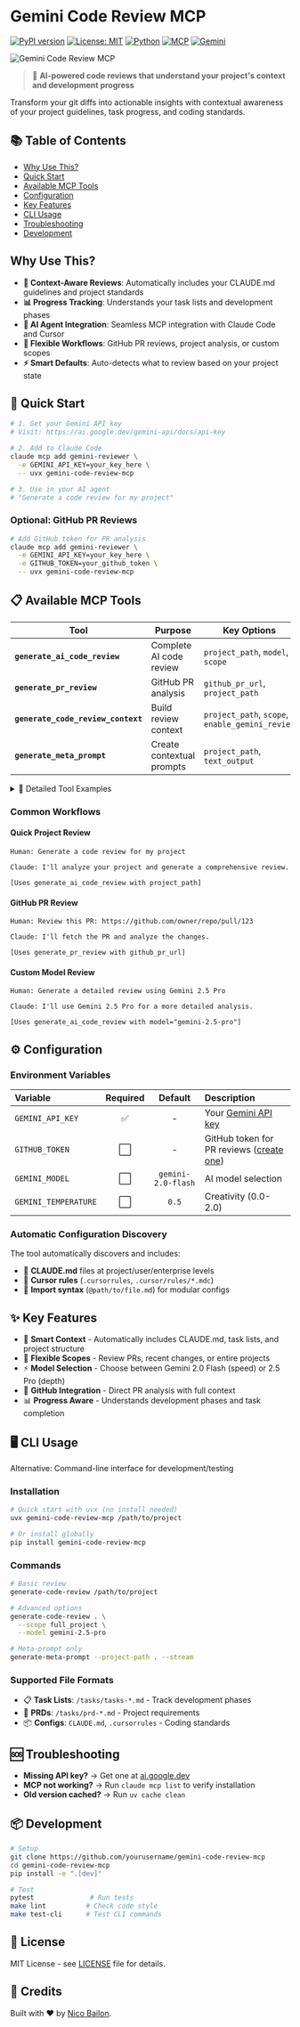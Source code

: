 # Gemini Code Review MCP

[![PyPI version](https://badge.fury.io/py/gemini-code-review-mcp.svg)](https://badge.fury.io/py/gemini-code-review-mcp)
[![License: MIT](https://img.shields.io/badge/License-MIT-yellow.svg)](https://opensource.org/licenses/MIT)
[![Python](https://img.shields.io/badge/python-3.10%20%7C%203.11%20%7C%203.12-blue)](https://www.python.org)
[![MCP](https://img.shields.io/badge/MCP-Compatible-green)](https://github.com/anthropics/mcp)
[![Gemini](https://img.shields.io/badge/Gemini-API-orange)](https://ai.google.dev)

![Gemini Code Review MCP](gemini-code-review-mcp.jpg)

> 🚀 **AI-powered code reviews that understand your project's context and development progress**

Transform your git diffs into actionable insights with contextual awareness of your project guidelines, task progress, and coding standards.

## 📚 Table of Contents

- [Why Use This?](#why-use-this)
- [Quick Start](#-quick-start)
- [Available MCP Tools](#-available-mcp-tools)
- [Configuration](#️-configuration)
- [Key Features](#-key-features)
- [CLI Usage](#️-cli-usage)
- [Troubleshooting](#-troubleshooting)
- [Development](#-development)

## Why Use This?

- **🎯 Context-Aware Reviews**: Automatically includes your CLAUDE.md guidelines and project standards
- **📊 Progress Tracking**: Understands your task lists and development phases
- **🤖 AI Agent Integration**: Seamless MCP integration with Claude Code and Cursor
- **🔄 Flexible Workflows**: GitHub PR reviews, project analysis, or custom scopes
- **⚡ Smart Defaults**: Auto-detects what to review based on your project state

## 🚀 Quick Start

```bash
# 1. Get your Gemini API key
# Visit: https://ai.google.dev/gemini-api/docs/api-key

# 2. Add to Claude Code
claude mcp add gemini-reviewer \
  -e GEMINI_API_KEY=your_key_here \
  -- uvx gemini-code-review-mcp

# 3. Use in your AI agent
# "Generate a code review for my project"
```

### Optional: GitHub PR Reviews

```bash
# Add GitHub token for PR analysis
claude mcp add gemini-reviewer \
  -e GEMINI_API_KEY=your_key_here \
  -e GITHUB_TOKEN=your_github_token \
  -- uvx gemini-code-review-mcp
```

## 📋 Available MCP Tools

| Tool | Purpose | Key Options |
|------|---------|-------------|
| **`generate_ai_code_review`** | Complete AI code review | `project_path`, `model`, `scope` |
| **`generate_pr_review`** | GitHub PR analysis | `github_pr_url`, `project_path` |
| **`generate_code_review_context`** | Build review context | `project_path`, `scope`, `enable_gemini_review` |
| **`generate_meta_prompt`** | Create contextual prompts | `project_path`, `text_output` |

<details>
<summary>📖 Detailed Tool Examples</summary>

### AI Code Review
```javascript
// Quick project review
{
  tool_name: "generate_ai_code_review",
  arguments: {
    project_path: "/path/to/project",
    model: "gemini-2.5-pro"  // Optional: use advanced model
  }
}
```

### GitHub PR Review
```javascript
// Analyze GitHub pull request
{
  tool_name: "generate_pr_review",
  arguments: {
    github_pr_url: "https://github.com/owner/repo/pull/123"
  }
}
```

</details>

### Common Workflows

#### Quick Project Review
```
Human: Generate a code review for my project

Claude: I'll analyze your project and generate a comprehensive review.

[Uses generate_ai_code_review with project_path]
```

#### GitHub PR Review
```
Human: Review this PR: https://github.com/owner/repo/pull/123

Claude: I'll fetch the PR and analyze the changes.

[Uses generate_pr_review with github_pr_url]
```

#### Custom Model Review
```
Human: Generate a detailed review using Gemini 2.5 Pro

Claude: I'll use Gemini 2.5 Pro for a more detailed analysis.

[Uses generate_ai_code_review with model="gemini-2.5-pro"]
```

## ⚙️ Configuration

### Environment Variables

| Variable | Required | Default | Description |
|:---------|:--------:|:-------:|:------------|
| `GEMINI_API_KEY` | ✅ | - | Your [Gemini API key](https://ai.google.dev/gemini-api/docs/api-key) |
| `GITHUB_TOKEN` | ⬜ | - | GitHub token for PR reviews ([create one](https://github.com/settings/tokens)) |
| `GEMINI_MODEL` | ⬜ | `gemini-2.0-flash` | AI model selection |
| `GEMINI_TEMPERATURE` | ⬜ | `0.5` | Creativity (0.0-2.0) |

### Automatic Configuration Discovery

The tool automatically discovers and includes:
- 📁 **CLAUDE.md** files at project/user/enterprise levels
- 📝 **Cursor rules** (`.cursorrules`, `.cursor/rules/*.mdc`)
- 🔗 **Import syntax** (`@path/to/file.md`) for modular configs

## ✨ Key Features

- 🤖 **Smart Context** - Automatically includes CLAUDE.md, task lists, and project structure
- 🎯 **Flexible Scopes** - Review PRs, recent changes, or entire projects
- ⚡ **Model Selection** - Choose between Gemini 2.0 Flash (speed) or 2.5 Pro (depth)
- 🔄 **GitHub Integration** - Direct PR analysis with full context
- 📊 **Progress Aware** - Understands development phases and task completion

## 🖥️ CLI Usage

Alternative: Command-line interface for development/testing

### Installation

```bash
# Quick start with uvx (no install needed)
uvx gemini-code-review-mcp /path/to/project

# Or install globally
pip install gemini-code-review-mcp
```

### Commands

```bash
# Basic review
generate-code-review /path/to/project

# Advanced options
generate-code-review . \
  --scope full_project \
  --model gemini-2.5-pro

# Meta-prompt only
generate-meta-prompt --project-path . --stream
```

### Supported File Formats

- 📋 **Task Lists**: `/tasks/tasks-*.md` - Track development phases
- 📄 **PRDs**: `/tasks/prd-*.md` - Project requirements
- 📦 **Configs**: `CLAUDE.md`, `.cursorrules` - Coding standards

## 🆘 Troubleshooting

- **Missing API key?** → Get one at [ai.google.dev](https://ai.google.dev/gemini-api/docs/api-key)
- **MCP not working?** → Run `claude mcp list` to verify installation
- **Old version cached?** → Run `uv cache clean`

## 📦 Development

```bash
# Setup
git clone https://github.com/yourusername/gemini-code-review-mcp
cd gemini-code-review-mcp
pip install -e ".[dev]"

# Test
pytest              # Run tests
make lint          # Check code style
make test-cli      # Test CLI commands
```

## 📏 License

MIT License - see [LICENSE](LICENSE) file for details.

## 👥 Credits

Built with ❤️ by [Nico Bailon](https://github.com/nicobailon).